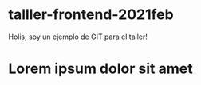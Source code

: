 # talller-frontend-2021feb

Holis, soy un ejemplo de GIT para el taller!

# Lorem ipsum dolor sit amet
